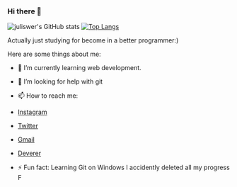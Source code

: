 ### Hi there 👋

![juliswer's GitHub stats](https://github-readme-stats.vercel.app/api?username=juliswer&show_icons=true&theme=radical)
[![Top Langs](https://github-readme-stats.vercel.app/api/top-langs/?username=juliswer&layout=compact)](https://github.com/anuraghazra/github-readme-stats)



Actually just studying for become in a better programmer:)

Here are some things about me:

- 🌱 I’m currently learning web development.
- 🤔 I’m looking for help with git
- 📫 How to reach me:
- [Instagram](instagram.com/juliswer)
- [Twitter](twitter.com/juliswer1)
- [Gmail](julianswer36@gmail.com)
- [Deverer](deverer.com/developer/julianswer)
     
- ⚡ Fun fact: Learning Git on Windows I accidently deleted all my progress F
